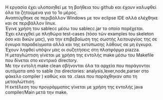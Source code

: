 Η εργασία έχει υλοποιηθεί με τη βοήθεια του github και έχουν καλυφθεί όλα τα ζητούμενα για το 1ο μέρος. <br>
Αναπτύχθηκε σε περιβάλλον Windows με τον eclipse IDE αλλά ελέχθηκε και σε περιβάλλον linux. <br> 
Έγινε χρήση του sablecc μέσω του sablecc.jar το οποίο παρέχεται. <br>
Έχει ελεγχθεί με πληθώρα test-cases (τόσο τών examples tou skeleton όσο και δικών μας), για την επιβεβαίωση της σωστής λειτουργίας της σε έγκυρα παραδείγματα αλλά και της εκτύπωσης λάθους σε μη έγκυρα. <br>
Έχουν ληφθεί υπόψιν μας οι συζητήσεις στη πλατφόρμα piazza. <br>
Η μεταγλώττιση γίνεται με χρήση της εντολής make μέσω του Makefile που δίνεται στο κεντρικό directory. <br>
Με την εντολή make clean σβήνονται όλα τα αρχεία που παράγονται αυτόματα από το sable (τα directories: analysis,lexer,node,parser στο φάκελο compiler ) καθώς και τα .class που παράχθηκαν απο τη μεταγλώττιση. <br>
Η εκτέλεση του προγράμματος γίνεται με χρήση της εντολής java compiler/Main μετά την make. <br> 